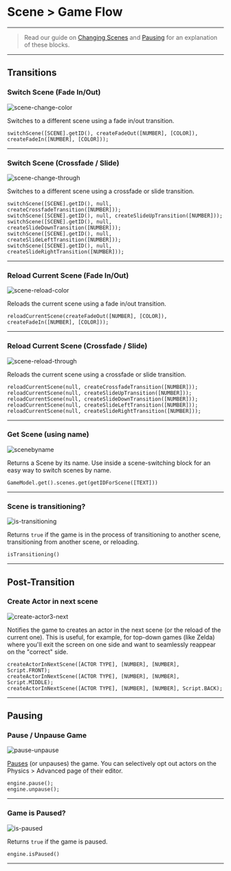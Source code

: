 # Scene > Game Flow

***

> Read our guide on [Changing Scenes](http://www.stencyl.com/help/view/changing-scenes/) and [Pausing](http://www.stencyl.com/help/view/pausing/) for an explanation of these blocks.

***

## Transitions

### <a name="scene-change-color"></a> Switch Scene (Fade In/Out)

![scene-change-color](http://static.stencyl.com/pedia2/block-images/2%20-%20Scene/5%20-%20Game%20Flow/scene-change-color.png)

Switches to a different scene using a fade in/out transition.

```
switchScene([SCENE].getID(), createFadeOut([NUMBER], [COLOR]), createFadeIn([NUMBER], [COLOR]));
```

***

### <a name="scene-change-through"></a> Switch Scene (Crossfade / Slide)

![scene-change-through](http://static.stencyl.com/pedia2/block-images/2%20-%20Scene/5%20-%20Game%20Flow/scene-change-through.png)

Switches to a different scene using a crossfade or slide transition.

```
switchScene([SCENE].getID(), null, createCrossfadeTransition([NUMBER]));
switchScene([SCENE].getID(), null, createSlideUpTransition([NUMBER]));
switchScene([SCENE].getID(), null, createSlideDownTransition([NUMBER]));
switchScene([SCENE].getID(), null, createSlideLeftTransition([NUMBER]));
switchScene([SCENE].getID(), null, createSlideRightTransition([NUMBER]));
```

***

### <a name="scene-reload-color"></a> Reload Current Scene (Fade In/Out)

![scene-reload-color](http://static.stencyl.com/pedia2/block-images/2%20-%20Scene/5%20-%20Game%20Flow/scene-reload-color.png)

Reloads the current scene using a fade in/out transition.

```
reloadCurrentScene(createFadeOut([NUMBER], [COLOR]), createFadeIn([NUMBER], [COLOR]));
```

***

### <a name="scene-reload-through"></a> Reload Current Scene (Crossfade / Slide)

![scene-reload-through](http://static.stencyl.com/pedia2/block-images/2%20-%20Scene/5%20-%20Game%20Flow/scene-reload-through.png)

Reloads the current scene using a crossfade or slide transition.

```
reloadCurrentScene(null, createCrossfadeTransition([NUMBER]));
reloadCurrentScene(null, createSlideUpTransition([NUMBER]));
reloadCurrentScene(null, createSlideDownTransition([NUMBER]));
reloadCurrentScene(null, createSlideLeftTransition([NUMBER]));
reloadCurrentScene(null, createSlideRightTransition([NUMBER]));
```

***

### <a name="scenebyname"></a> Get Scene (using name)

![scenebyname](http://static.stencyl.com/pedia2/block-images/2%20-%20Scene/5%20-%20Game%20Flow/scenebyname.png)

Returns a Scene by its name. Use inside a scene-switching block for an easy way to switch scenes by name.

```
GameModel.get().scenes.get(getIDForScene([TEXT]))
```

***

### <a name="is-transitioning"></a> Scene is transitioning?

![is-transitioning](http://static.stencyl.com/pedia2/block-images/2%20-%20Scene/5%20-%20Game%20Flow/is-transitioning.png)

Returns `true` if the game is in the process of transitioning to another scene, transitioning from another scene, or reloading.

```
isTransitioning()
```

***

## Post-Transition

### <a name="create-actor3-next"></a> Create Actor in next scene

![create-actor3-next](http://static.stencyl.com/pedia2/block-images/2%20-%20Scene/5%20-%20Game%20Flow/create-actor3-next.png)

Notifies the game to creates an actor in the next scene (or the reload of the current one). This is useful, for example, for top-down games (like Zelda) where you'll exit the screen on one side and want to seamlessly reappear on the "correct" side.

```
createActorInNextScene([ACTOR TYPE], [NUMBER], [NUMBER], Script.FRONT);
createActorInNextScene([ACTOR TYPE], [NUMBER], [NUMBER], Script.MIDDLE);
createActorInNextScene([ACTOR TYPE], [NUMBER], [NUMBER], Script.BACK);
```

***

## Pausing

### <a name="pause-unpause"></a> Pause / Unpause Game

![pause-unpause](http://static.stencyl.com/pedia2/block-images/2%20-%20Scene/5%20-%20Game%20Flow/pause-unpause.png)

[Pauses](http://www.stencyl.com/help/view/pausing/) (or unpauses) the game. You can selectively opt out actors on the Physics > Advanced page of their editor.

```
engine.pause();
engine.unpause();
```

***

### <a name="is-paused"></a> Game is Paused?

![is-paused](http://static.stencyl.com/pedia2/block-images/2%20-%20Scene/5%20-%20Game%20Flow/is-paused.png)

Returns `true` if the game is paused.

```
engine.isPaused()
```

***
